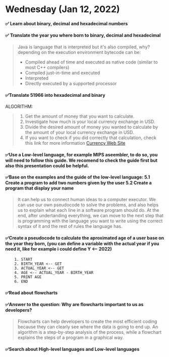 
# Wednesday (Jan 12, 2022)
#### ✅ Learn about binary, decimal and hexadecimal numbers
#### ✅ Translate the year you where born to binary, decimal and hexadecimal
   > Java is language that is interpreted but it's also compiled, why? depending on the execution environment bytecode can be:
   > - Compiled ahead of time and executed as native code (similar to most C++ compilers)
   > - Compiled just-in-time and executed
   > - Interpreted
   > - Directly executed by a supported processor
#### ✅Translate 51966 into hexadecimal and binary
  ALGORITHM:
  
  > 1. Get the amount of money that you want to calculate.
  > 2. Investigate how much is your local currency exchange in USD. 
  > 3. Divide the desired amount of money you wanted to calculate by the amount of your local currency exchange in USD.
  > 4. If you want to check if you did correctly that calculation, check this link for more information [Currency Web Site](https://www.xe.com/currencyconverter/) 

#### ✅Use a Low-level language, for example MIPS aseembler, to do so, you will need to follow this guide. We recomend to check the guide first but also this presentation could be helpful.
#### ✅Base on the examples and the guide of the low-level language: 5.1 Create a program to add two numbers given by the user 5.2 Create a program that display your name
  > It can help us to connect human ideas to a computer executor. We can use our own pseudocode to solve the problems, and also helps us to explain what each line in a software program should do. At the end, after undertanding everything, we can move to the next step that is programming with the language you want to write using the correct syntax of it and the rest of rules the language has.
#### ✅Create a pseudocode to calculate the aproximated age of a user base on the year they born, (you can define a variable with the actual year if you need it, like for example i could define Y <-- 2022)
        1. START
        2. BIRTH_YEAR <-- GET
        3. ACTUAL_YEAR <-- GET
        4. AGE <-- ACTUAL_YEAR - BIRTH_YEAR
        5. PRINT AGE
        6. END
        
#### ✅Read about flowcharts
#### ✅Answer to the question: Why are flowcharts important to us as developers?
   > Flowcharts can help developers to create the most efficient coding because they can clearly see where the data is going to end up. An algorithm is a step-by-step analysis of the process, while a flowchart explains the steps of a program in a graphical way.
   > 
#### ✅Search about High-level languages and Low-level languages
